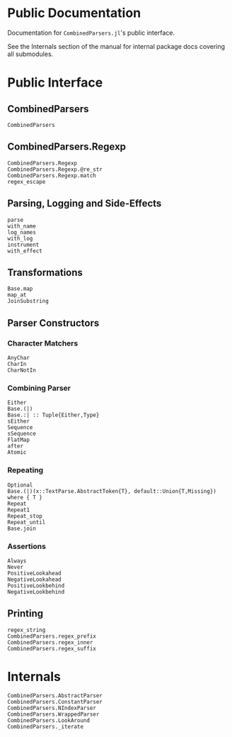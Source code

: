 # Public Documentation

Documentation for `CombinedParsers.jl`'s public interface.

See the Internals section of the manual for internal package docs covering all submodules.

# Public Interface

## CombinedParsers


```@docs
CombinedParsers
```

## CombinedParsers.Regexp

```@docs
CombinedParsers.Regexp
CombinedParsers.Regexp.@re_str
CombinedParsers.Regexp.match
regex_escape
```

## Parsing, Logging and Side-Effects
```@docs
parse
with_name
log_names
with_log
instrument
with_effect
```

## Transformations
```@docs
Base.map
map_at
JoinSubstring
```

## Parser Constructors
### Character Matchers
```@docs
AnyChar
CharIn
CharNotIn
```

### Combining Parser
```@docs
Either
Base.(|)
Base.:| :: Tuple{Either,Type}
sEither
Sequence
sSequence
FlatMap
after
Atomic
```

### Repeating
```@docs
Optional
Base.(|)(x::TextParse.AbstractToken{T}, default::Union{T,Missing}) where { T }
Repeat
Repeat1
Repeat_stop
Repeat_until
Base.join
```


### Assertions
```@docs
Always
Never
PositiveLookahead
NegativeLookahead
PositiveLookbehind
NegativeLookbehind
```

## Printing
```@docs
regex_string
CombinedParsers.regex_prefix
CombinedParsers.regex_inner
CombinedParsers.regex_suffix
```



# Internals
```@docs
CombinedParsers.AbstractParser
CombinedParsers.ConstantParser
CombinedParsers.NIndexParser
CombinedParsers.WrappedParser
CombinedParsers.LookAround
CombinedParsers._iterate
```
